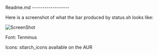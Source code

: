 Readme.md
*------------------*

Here is a screenshot of what the bar produced by status.sh looks like:

![ScreenShot](https://raw.github.com/gpix13/i3/master/bar_screenshot.png)

Font: Terminus

Icons: stlarch\_icons available on the AUR
